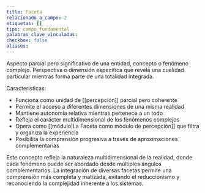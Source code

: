 ```yaml
---
title: Faceta
relacionado_a_campo: 2
etiquetas: []
tipo: campo_fundamental
palabras_clave_vinculadas: 
checkbox: false
aliases:
---
```


Aspecto parcial pero significativo de una entidad, concepto o fenómeno complejo. Perspectiva o dimensión específica que revela una cualidad particular mientras forma parte de una totalidad integrada.

Características:
- Funciona como unidad de [[percepción]] parcial pero coherente
- Permite el acceso a diferentes dimensiones de una misma realidad
- Mantiene autonomía relativa mientras pertenece a un todo
- Refleja el carácter multidimensional de los fenómenos complejos
- Opera como [[módulo|La Faceta como módulo de percepción]] que filtra y organiza la experiencia
- Posibilita la comprensión progresiva a través de aproximaciones complementarias

Este concepto refleja la naturaleza multidimensional de la realidad, donde cada fenómeno puede ser abordado desde múltiples ángulos complementarios. La integración de diversas facetas permite una comprensión más completa y matizada, evitando el reduccionismo y reconociendo la complejidad inherente a los sistemas.

